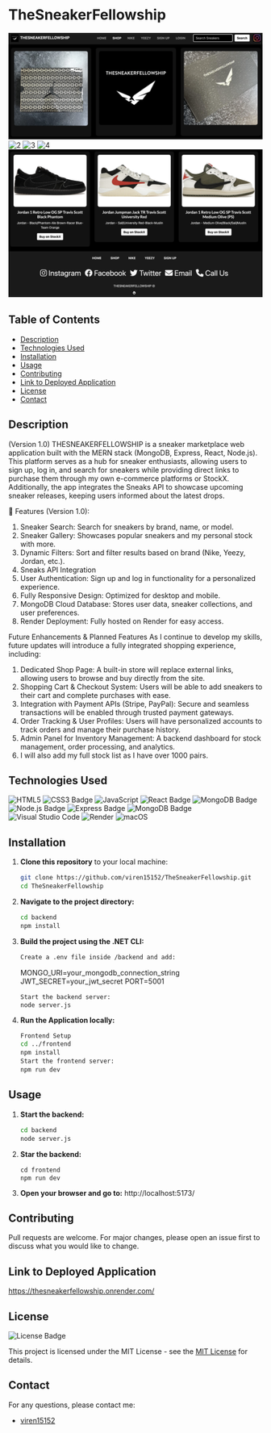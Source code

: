 # TheSneakerFellowship

![1](<frontend/src/assets/Screenshot 2025-03-02 at 02.01.07.png>)
![2](<frontend/src/assets/Screenshot 2025-03-01 at 23.19.36.png>)
![3](<frontend/src/assets/Screenshot 2025-03-02 at 01.59.06.png>)
![4](<frontend/src/assets/Screenshot 2025-03-02 at 02.03.21.png>)
![5](<frontend/src/assets/Screenshot 2025-03-08 at 23.21.28.png>)

## Table of Contents

* [Description](#description)
* [Technologies Used](#technologies-used)
* [Installation](#installation)
* [Usage](#usage)
* [Contributing](#contributing)
* [Link to Deployed Application](#link-to-deployed-application)
* [License](#license)
* [Contact](#contact)

## Description

(Version 1.0)
THESNEAKERFELLOWSHIP is a sneaker marketplace web application built with the MERN stack (MongoDB, Express, React, Node.js). This platform serves as a hub for sneaker enthusiasts, allowing users to sign up, log in, and search for sneakers while providing direct links to purchase them through my own e-commerce platforms or StockX. 
Additionally, the app integrates the Sneaks API to showcase upcoming sneaker releases, keeping users informed about the latest drops.

🚀 Features (Version 1.0):
1. Sneaker Search: Search for sneakers by brand, name, or model.
2. Sneaker Gallery: Showcases popular sneakers and my personal stock with more.
3. Dynamic Filters: Sort and filter results based on brand (Nike, Yeezy, Jordan, etc.).
4. Sneaks API Integration 
5. User Authentication: Sign up and log in functionality for a personalized experience.
6. Fully Responsive Design: Optimized for desktop and mobile.
7. MongoDB Cloud Database: Stores user data, sneaker collections, and user preferences.
8. Render Deployment: Fully hosted on Render for easy access.

Future Enhancements & Planned Features
As I continue to develop my skills, future updates will introduce a fully integrated shopping experience, including:

1. Dedicated Shop Page: A built-in store will replace external links, allowing users to browse and buy directly from the site.
2. Shopping Cart & Checkout System: Users will be able to add sneakers to their cart and complete purchases with ease.
3. Integration with Payment APIs (Stripe, PayPal): Secure and seamless transactions will be enabled through trusted payment gateways.
4. Order Tracking & User Profiles: Users will have personalized accounts to track orders and manage their purchase history.
5. Admin Panel for Inventory Management: A backend dashboard for stock management, order processing, and analytics.
6. I will also add my full stock list as I have over 1000 pairs. 

## Technologies Used


![HTML5](https://img.shields.io/badge/HTML5-E34F26?style=for-the-badge&logo=html5&logoColor=white)
![CSS3 Badge](https://img.shields.io/badge/CSS3-1572B6?logo=css3&logoColor=fff&style=for-the-badge)
![JavaScript](https://img.shields.io/badge/javascript-%23323330.svg?style=for-the-badge&logo=javascript&logoColor=%23F7DF1E)
![React Badge](https://img.shields.io/badge/React-61DAFB?logo=react&logoColor=000&style=for-the-badge)
![MongoDB Badge](https://img.shields.io/badge/MongoDB-47A248?logo=mongodb&logoColor=fff&style=for-the-badge)
![Node.js Badge](https://img.shields.io/badge/Node.js-5FA04E?logo=nodedotjs&logoColor=fff&style=for-the-badge)
![Express Badge](https://img.shields.io/badge/Express-000?logo=express&logoColor=fff&style=for-the-badge)
![MongoDB Badge](https://img.shields.io/badge/MongoDB-47A248?logo=mongodb&logoColor=fff&style=for-the-badge)
![Visual Studio Code](https://img.shields.io/badge/Visual%20Studio%20Code-0078d7.svg?style=for-the-badge&logo=visual-studio-code&logoColor=white)
![Render](https://img.shields.io/badge/Render-46E3B7?style=for-the-badge&logo=render&logoColor=white)
![macOS](https://img.shields.io/badge/mac%20os-000000?style=for-the-badge&logo=macos&logoColor=F0F0F0)

## Installation

1. **Clone this repository** to your local machine:
   ```sh
   git clone https://github.com/viren15152/TheSneakerFellowship.git
   cd TheSneakerFellowship
   ```
2. **Navigate to the project directory:**
   ```sh
   cd backend
   npm install
   ```
3. **Build the project using the .NET CLI:**
   ```sh
   Create a .env file inside /backend and add:
   ```
     MONGO_URI=your_mongodb_connection_string
     JWT_SECRET=your_jwt_secret
     PORT=5001
    ```
   Start the backend server:
   node server.js
   ```
4. **Run the Application locally:**
   ```sh
   Frontend Setup
   cd ../frontend
   npm install
   Start the frontend server:
   npm run dev
   ```

## Usage

1. **Start the backend:**
   ```sh
   cd backend
   node server.js
   ```
2. **Star the backend:** 
   ```
   cd frontend
   npm run dev
   ```
3. **Open your browser and go to:**
   http://localhost:5173/

## Contributing
Pull requests are welcome. For major changes, please open an issue first to discuss what you would like to change.

## Link to Deployed Application

https://thesneakerfellowship.onrender.com/

## License

![License Badge](https://img.shields.io/badge/License-MIT-yellow.svg)

This project is licensed under the MIT License - see the [MIT License](https://opensource.org/licenses/MIT) for details.

## Contact

For any questions, please contact me:

  - [viren15152](https://github.com/viren15152)